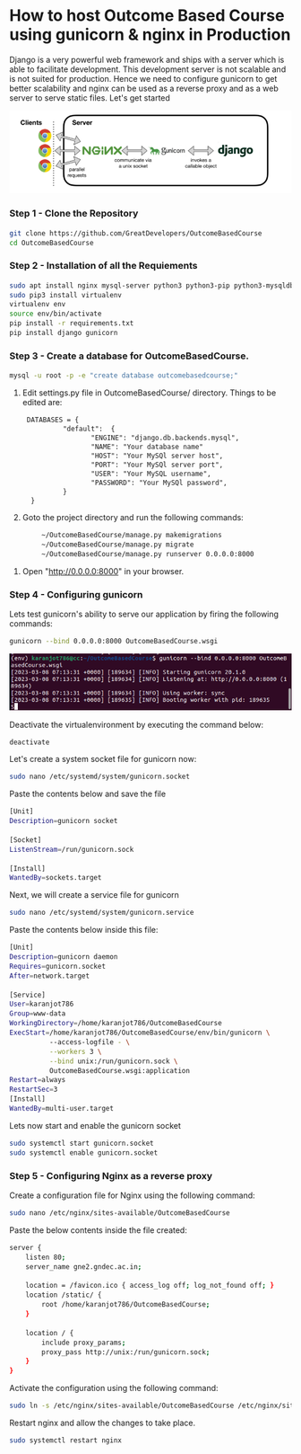 # How to host Outcome Based Course using gunicorn & nginx in Production

Django is a very powerful web framework and ships with a server which is able to facilitate development. This development server is not scalable and is not suited for production. Hence we need to configure gunicorn to get better scalability and nginx can be used as a reverse proxy and as a web server to serve static files. Let's get started 

![Home](./assets/5.png)

### Step 1 - Clone the Repository
```bash
git clone https://github.com/GreatDevelopers/OutcomeBasedCourse
cd OutcomeBasedCourse
```
### Step 2 - Installation of all the Requiements
```bash
sudo apt install nginx mysql-server python3 python3-pip python3-mysqldb libldap2-dev libmysqlclient-dev python3.10-dev
sudo pip3 install virtualenv
virtualenv env
source env/bin/activate
pip install -r requirements.txt
pip install django gunicorn
```
### Step 3 - Create a database for OutcomeBasedCourse.
```bash
mysql -u root -p -e "create database outcomebasedcourse;"
```
1. Edit settings.py file in OutcomeBasedCourse/ directory. Things to be edited are:
   
        DATABASES = {
                 "default":  {
                        "ENGINE": "django.db.backends.mysql",
                        "NAME": "Your database name"
                        "HOST": "Your MySQl server host",
                        "PORT": "Your MySQl server port",
                        "USER": "Your MySQL username",
                        "PASSWORD": "Your MySQl password",
                 } 
         } 

1. Goto the project directory and run the following commands:
```bash
        ~/OutcomeBasedCourse/manage.py makemigrations
        ~/OutcomeBasedCourse/manage.py migrate
        ~/OutcomeBasedCourse/manage.py runserver 0.0.0.0:8000
```
1. Open "http://0.0.0.0:8000" in your browser.

### Step 4 - Configuring gunicorn
Lets test gunicorn's ability to serve our application by firing the following commands:
```bash
gunicorn --bind 0.0.0.0:8000 OutcomeBasedCourse.wsgi
```
![Home](./assets/4.png)

Deactivate the virtualenvironment by executing the command below:
```bash
deactivate
```
Let's create a system socket file for gunicorn now:
```bash
sudo nano /etc/systemd/system/gunicorn.socket
```
Paste the contents below and save the file
```bash
[Unit]
Description=gunicorn socket

[Socket]
ListenStream=/run/gunicorn.sock

[Install]
WantedBy=sockets.target
```
Next, we will create a service file for gunicorn
```bash
sudo nano /etc/systemd/system/gunicorn.service
```
Paste the contents below inside this file:
```bash
[Unit]
Description=gunicorn daemon
Requires=gunicorn.socket
After=network.target

[Service]
User=karanjot786
Group=www-data
WorkingDirectory=/home/karanjot786/OutcomeBasedCourse
ExecStart=/home/karanjot786/OutcomeBasedCourse/env/bin/gunicorn \
          --access-logfile - \
          --workers 3 \
          --bind unix:/run/gunicorn.sock \
          OutcomeBasedCourse.wsgi:application
Restart=always
RestartSec=3
[Install]
WantedBy=multi-user.target
```
Lets now start and enable the gunicorn socket
```bash
sudo systemctl start gunicorn.socket
sudo systemctl enable gunicorn.socket
```
### Step 5 - Configuring Nginx as a reverse proxy
Create a configuration file for Nginx using the following command:
```bash
sudo nano /etc/nginx/sites-available/OutcomeBasedCourse
```
Paste the below contents inside the file created:
```bash
server {
    listen 80;
    server_name gne2.gndec.ac.in;

    location = /favicon.ico { access_log off; log_not_found off; }
    location /static/ {
        root /home/karanjot786/OutcomeBasedCourse;
    }

    location / {
        include proxy_params;
        proxy_pass http://unix:/run/gunicorn.sock;
    }
}
```

Activate the configuration using the following command:
```bash
sudo ln -s /etc/nginx/sites-available/OutcomeBasedCourse /etc/nginx/sites-enabled/
```

Restart nginx and allow the changes to take place.
```bash
sudo systemctl restart nginx
```